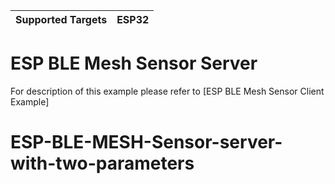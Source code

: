 | Supported Targets | ESP32 |
| ----------------- | ----- |

ESP BLE Mesh Sensor Server
==================================

For description of this example please refer to [ESP BLE Mesh Sensor Client Example]
# ESP-BLE-MESH-Sensor-server-with-two-parameters

